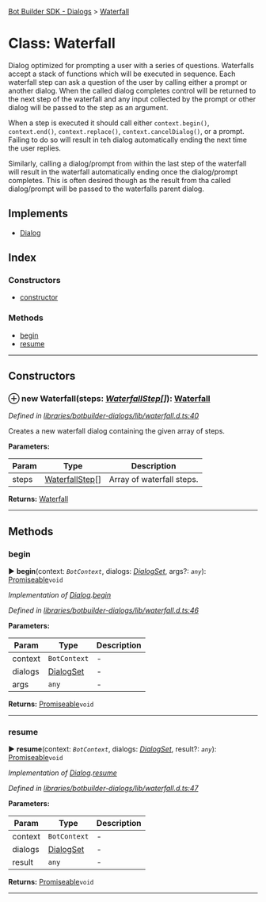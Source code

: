 [Bot Builder SDK - Dialogs](../README.md) > [Waterfall](../classes/botbuilder_dialogs.waterfall.md)



# Class: Waterfall


Dialog optimized for prompting a user with a series of questions. Waterfalls accept a stack of functions which will be executed in sequence. Each waterfall step can ask a question of the user by calling either a prompt or another dialog. When the called dialog completes control will be returned to the next step of the waterfall and any input collected by the prompt or other dialog will be passed to the step as an argument.

When a step is executed it should call either `context.begin()`, `context.end()`, `context.replace()`, `context.cancelDialog()`, or a prompt. Failing to do so will result in teh dialog automatically ending the next time the user replies.

Similarly, calling a dialog/prompt from within the last step of the waterfall will result in the waterfall automatically ending once the dialog/prompt completes. This is often desired though as the result from tha called dialog/prompt will be passed to the waterfalls parent dialog.

## Implements

* [Dialog](../interfaces/botbuilder_dialogs.dialog.md)

## Index

### Constructors

* [constructor](botbuilder_dialogs.waterfall.md#constructor)


### Methods

* [begin](botbuilder_dialogs.waterfall.md#begin)
* [resume](botbuilder_dialogs.waterfall.md#resume)



---
## Constructors
<a id="constructor"></a>


### ⊕ **new Waterfall**(steps: *[WaterfallStep](../#waterfallstep)[]*): [Waterfall](botbuilder_dialogs.waterfall.md)


*Defined in [libraries/botbuilder-dialogs/lib/waterfall.d.ts:40](https://github.com/Microsoft/botbuilder-js/blob/dfb4aa4/libraries/botbuilder-dialogs/lib/waterfall.d.ts#L40)*



Creates a new waterfall dialog containing the given array of steps.


**Parameters:**

| Param | Type | Description |
| ------ | ------ | ------ |
| steps | [WaterfallStep](../#waterfallstep)[]   |  Array of waterfall steps. |





**Returns:** [Waterfall](botbuilder_dialogs.waterfall.md)

---


## Methods
<a id="begin"></a>

###  begin

► **begin**(context: *`BotContext`*, dialogs: *[DialogSet](botbuilder_dialogs.dialogset.md)*, args?: *`any`*): [Promiseable]()`void`



*Implementation of [Dialog](../interfaces/botbuilder_dialogs.dialog.md).[begin](../interfaces/botbuilder_dialogs.dialog.md#begin)*

*Defined in [libraries/botbuilder-dialogs/lib/waterfall.d.ts:46](https://github.com/Microsoft/botbuilder-js/blob/dfb4aa4/libraries/botbuilder-dialogs/lib/waterfall.d.ts#L46)*



**Parameters:**

| Param | Type | Description |
| ------ | ------ | ------ |
| context | `BotContext`   |  - |
| dialogs | [DialogSet](botbuilder_dialogs.dialogset.md)   |  - |
| args | `any`   |  - |





**Returns:** [Promiseable]()`void`





___

<a id="resume"></a>

###  resume

► **resume**(context: *`BotContext`*, dialogs: *[DialogSet](botbuilder_dialogs.dialogset.md)*, result?: *`any`*): [Promiseable]()`void`



*Implementation of [Dialog](../interfaces/botbuilder_dialogs.dialog.md).[resume](../interfaces/botbuilder_dialogs.dialog.md#resume)*

*Defined in [libraries/botbuilder-dialogs/lib/waterfall.d.ts:47](https://github.com/Microsoft/botbuilder-js/blob/dfb4aa4/libraries/botbuilder-dialogs/lib/waterfall.d.ts#L47)*



**Parameters:**

| Param | Type | Description |
| ------ | ------ | ------ |
| context | `BotContext`   |  - |
| dialogs | [DialogSet](botbuilder_dialogs.dialogset.md)   |  - |
| result | `any`   |  - |





**Returns:** [Promiseable]()`void`





___


